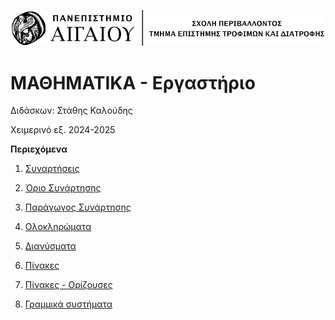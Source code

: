 ![Aegean_Logo](./images/aegean_line_logo.png)

# ΜΑΘΗΜΑΤΙΚΑ - Εργαστήριο

Διδάσκων: Στάθης Καλούδης

Χειμερινό εξ. 2024-2025




**Περιεχόμενα**

1. [Συναρτήσεις](./chapter_1.md)

2. [Όριο Συνάρτησης](./chapter_2.md)

3. [Παράγωγος Συνάρτησης](./chapter_3.md)

4. [Ολοκληρώματα](./chapter_4.md)

5. [Διανύσματα](./chapter_5.md)

6. [Πίνακες](./chapter_6.md)

7. [Πίνακες - Ορίζουσες](./chapter_7.md)

8. [Γραμμικά συστήματα](./chapter_8.md)



    
    
